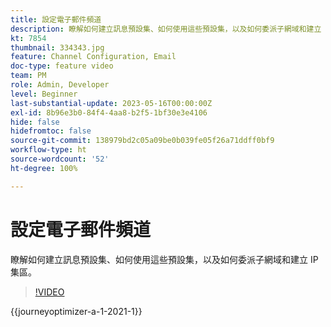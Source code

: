 ```yaml
---
title: 設定電子郵件頻道
description: 瞭解如何建立訊息預設集、如何使用這些預設集，以及如何委派子網域和建立 IP 集區。
kt: 7854
thumbnail: 334343.jpg
feature: Channel Configuration, Email
doc-type: feature video
team: PM
role: Admin, Developer
level: Beginner
last-substantial-update: 2023-05-16T00:00:00Z
exl-id: 8b96e3b0-84f4-4aa8-b2f5-1bf30e3e4106
hide: false
hidefromtoc: false
source-git-commit: 138979bd2c05a09be0b039fe05f26a71ddff0bf9
workflow-type: ht
source-wordcount: '52'
ht-degree: 100%

---
```


# 設定電子郵件頻道

瞭解如何建立訊息預設集、如何使用這些預設集，以及如何委派子網域和建立 IP 集區。

>[!VIDEO](https://video.tv.adobe.com/v/334343?quality=12&learn=on)

{{journeyoptimizer-a-1-2021-1}}
